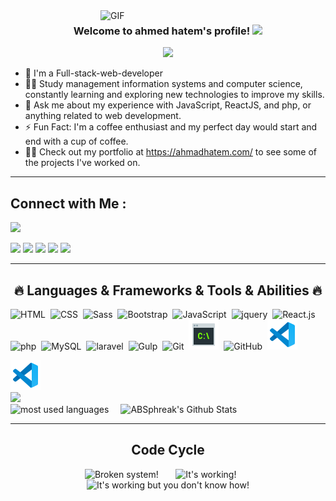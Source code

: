 
<img align="right" alt="GIF" src="https://raw.githubusercontent.com/rahul-jha98/rahul-jha98/main/techstack.gif" width="360px"/>

<h3 align="center">
  Welcome to ahmed hatem's profile!
  <img src="https://media.giphy.com/media/hvRJCLFzcasrR4ia7z/giphy.gif" width="28">
</h3>

<!-- Typing SVG by DenverCoder1 - https://github.com/DenverCoder1/readme-typing-svg -->
<p align="center">
  <a href="https://github.com/DenverCoder1/readme-typing-svg"><img src="https://readme-typing-svg.herokuapp.com/?lines=Full-stack%20web%20developer;Always%20learning%20new%20things&font=Fira%20Code&center=true&width=440&height=45&color=f75c7e&vCenter=true&size=22"></a>
</p> 

- 🏢 I'm a Full-stack-web-developer
- 👨‍💻 Study management information systems and computer science,  constantly learning and exploring new technologies to improve my skills.
- 💬 Ask me about my experience with JavaScript, ReactJS, and php, or anything related to web development.
- ⚡ Fun Fact: I'm a coffee enthusiast and my perfect day would start and end with a cup of coffee.
- 👨‍💻 Check out my portfolio at https://ahmadhatem.com/ to see some of the projects I've worked on.
<hr>
<h2>Connect with Me :</h2>

<a href="https://wa.me/+201508902659" target="_blank"><img src="https://img.shields.io/badge/-ahmed%20hatem-0077B5?style=for-the-badge&logo=whatsapp&logoColor=white"/></a>
<br>

<a href="mailto:mr.ahmedhatem.mo@gmail.com" target="_blank"><img src="https://img.shields.io/badge/-ahmed%20hatem-0077B5?style=for-the-badge&logo=gmail&logoColor=white"/></a>
<a href="https://www.facebook.com/ahmad.hatem.9638/" target="_blank"><img src="https://img.shields.io/badge/-ahmed%20hatem-0077B5?style=for-the-badge&logo=facebook&logoColor=white"/></a>
<a href="https://www.linkedin.com/in/%20eng-ahmedhatem" target="_blank"><img src="https://img.shields.io/badge/-ahmed%20hatem-0077B5?style=for-the-badge&logo=Linkedin&logoColor=white"/></a>
<a href="https://www.instagram.com/ahmadelshnawe/?igshid=NGExMmI2YTkyZg%3D%3D" target="_blank"><img src="https://img.shields.io/badge/-ahmed%20hatem-0077B5?style=for-the-badge&logo=instagram&logoColor=white"/></a>
<a href="https://t.me/@Ahmad_Hatem" target="_blank"><img src="https://img.shields.io/badge/-ahmed%20hatem-0077B5?style=for-the-badge&logo=Telegram&logoColor=white"/></a>

<hr>
<h2 align="center">🔥 Languages & Frameworks & Tools & Abilities 🔥</h2>


![HTML](https://img.shields.io/badge/-HTML-05122A?style=flat&logo=HTML5)&nbsp;
![CSS](https://img.shields.io/badge/-CSS-05122A?style=flat&logo=CSS3&logoColor=1572B6)&nbsp;
![Sass](https://img.shields.io/badge/-Sass-05122A?style=flat&logo=sass)&nbsp;
![Bootstrap](https://img.shields.io/badge/-Bootstrap-05122A?style=flat&logo=bootstrap&logoColor=563D7C)&nbsp;
![JavaScript](https://img.shields.io/badge/-JavaScript-05122A?style=flat&logo=javascript)&nbsp;
![jquery](https://img.shields.io/badge/-jquery-05122A?style=flat&logo=jquery)&nbsp;
![React.js](https://img.shields.io/badge/-React-05122A?style=flat&logo=react)
![php](https://img.shields.io/badge/-php-05122A?style=flat&logo=php&logoColor=339933)&nbsp;
![MySQL](https://img.shields.io/badge/-MySQL-05122A?style=flat&logo=MySQL&logoColor=339933)&nbsp;
![laravel](https://img.shields.io/badge/-laravel-05122A?style=flat&logo=laravel&logoColor=339933)&nbsp;
![Gulp](https://img.shields.io/badge/-Gulp-05122A?style=flat&logo=gulp)&nbsp;
![Git](https://img.shields.io/badge/-Git-05122A?style=flat&logo=git)&nbsp;
![Command Line](./imgs/icons8-cmd-48.png)&nbsp;
![GitHub](https://img.shields.io/badge/-GitHub-05122A?style=flat&logo=github)&nbsp;
![Visual Studio Code](./imgs/icons8-vs-code-48.png)&nbsp;
<a href="./imgs/icons8-vs-code-48.png">
<!-- Visual Studio Code -->
<img src="./imgs/icons8-vs-code-48.png">
</a>

<div>  
    <img src="https://komarev.com/ghpvc/?username=yousefdergham&style=for-the-badge"><br>
</div>


<img align="left" src="https://github-readme-stats.vercel.app/api/top-langs?username=yousefdergham&show_icons=true&locale=en&layout=compact&theme=radical" alt="most used languages"  width="35%"  />
<img src="https://github-readme-stats.vercel.app/api?username=ABSphreak&include_all_commits=true&count_private=true&show_icons=true&line_height=20&title_color=7A7ADB&icon_color=2234AE&text_color=D3D3D3&bg_color=0,000000,130F40" alt="ABSphreak's Github Stats"  >


<hr>
<div align="center">
 <h2 align="center">Code Cycle</h2>
<img src="https://raw.githubusercontent.com/Tarikul-Islam-Anik/Animated-Fluent-Emojis/master/Emojis/Smilies/Face%20with%20Spiral%20Eyes.png" width="10%" alt="Broken system!"/>
&nbsp;&nbsp;&nbsp;&nbsp;&nbsp;
<img src="https://raw.githubusercontent.com/Tarikul-Islam-Anik/Animated-Fluent-Emojis/master/Emojis/Smilies/Relieved%20Face.png" width="10%" alt="It's working!"/>
&nbsp;&nbsp;&nbsp;&nbsp;&nbsp;
<img src="https://raw.githubusercontent.com/Tarikul-Islam-Anik/Animated-Fluent-Emojis/master/Emojis/Smilies/Astonished%20Face.png" width="10%" alt="It's working but you don't know how!"/> 
</div>



<!--img src="https://github.com/SP-XD/SP-XD/blob/main/images/this_page_is.gif?raw=true"  width="40%"/-->
